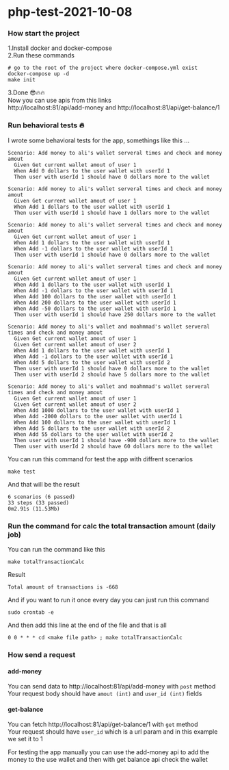 # php-test-2021-10-08
### How start the project
1.Install docker and docker-compose <br>
2.Run these commands
```
# go to the root of the project where docker-compose.yml exist
docker-compose up -d
make init
```
3.Done :sunglasses::fire::fire: <br>
Now you can use apis from this links <br> http://localhost:81/api/add-money and http://localhost:81/api/get-balance/1

### Run behavioral tests :fire:
I wrote some behavioral tests for the app, somethings like this ...
```
Scenario: Add money to ali's wallet serveral times and check and money amout 
  Given Get current wallet amout of user 1
  When Add 0 dollars to the user wallet with userId 1
  Then user with userId 1 should have 0 dollars more to the wallet

Scenario: Add money to ali's wallet serveral times and check and money amout 
  Given Get current wallet amout of user 1
  When Add 1 dollars to the user wallet with userId 1
  Then user with userId 1 should have 1 dollars more to the wallet

Scenario: Add money to ali's wallet serveral times and check and money amout 
  Given Get current wallet amout of user 1
  When Add 1 dollars to the user wallet with userId 1
  When Add -1 dollars to the user wallet with userId 1
  Then user with userId 1 should have 0 dollars more to the wallet

Scenario: Add money to ali's wallet serveral times and check and money amout 
  Given Get current wallet amout of user 1
  When Add 1 dollars to the user wallet with userId 1
  When Add -1 dollars to the user wallet with userId 1
  When Add 100 dollars to the user wallet with userId 1
  When Add 200 dollars to the user wallet with userId 1
  When Add -50 dollars to the user wallet with userId 1
  Then user with userId 1 should have 250 dollars more to the wallet

Scenario: Add money to ali's wallet and moahmmad's wallet serveral times and check and money amout 
  Given Get current wallet amout of user 1
  Given Get current wallet amout of user 2
  When Add 1 dollars to the user wallet with userId 1
  When Add -1 dollars to the user wallet with userId 1
  When Add 5 dollars to the user wallet with userId 2
  Then user with userId 1 should have 0 dollars more to the wallet
  Then user with userId 2 should have 5 dollars more to the wallet

Scenario: Add money to ali's wallet and moahmmad's wallet serveral times and check and money amout 
  Given Get current wallet amout of user 1
  Given Get current wallet amout of user 2
  When Add 1000 dollars to the user wallet with userId 1
  When Add -2000 dollars to the user wallet with userId 1
  When Add 100 dollars to the user wallet with userId 1
  When Add 5 dollars to the user wallet with userId 2
  When Add 55 dollars to the user wallet with userId 2
  Then user with userId 1 should have -900 dollars more to the wallet
  Then user with userId 2 should have 60 dollars more to the wallet
```
You can run this command for test the app with diffrent scenarios
```
make test
```
And that will be the result
```
6 scenarios (6 passed)
33 steps (33 passed)
0m2.91s (11.53Mb)
```
### Run the command for calc the total transaction amount (daily job)
You can run the command like this
```
make totalTransactionCalc
```
Result
```
Total amount of transactions is -668
```
And if you want to run it once every day you can just run this command
```
sudo crontab -e
```
And then add this line at the end of the file and that is all
```
0 0 * * * cd <make file path> ; make totalTransactionCalc
```
### How send a request
#### add-money
You can send data to http://localhost:81/api/add-money with `post` method <br>
Your request body should have `amout (int)` and `user_id (int)` fields <br>

#### get-balance
You can fetch http://localhost:81/api/get-balance/1 with `get` method <br>
Your request should have `user_id` which is a url param and in this example we set it to 1 <br>

For testing the app manually you can use the add-money api to add the money to the use wallet and then with get balance api check the wallet <br>

